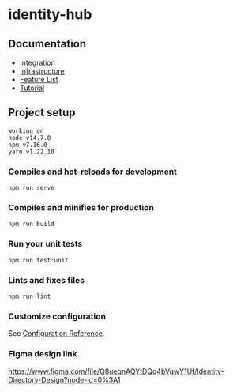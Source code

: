 # identity-hub

## Documentation
- [Integration](docs/integration.md)
- [Infrastructure](docs/infrastructure.md)
- [Feature List](docs/featureList.md)
- [Tutorial](docs/tutorial.md)
## Project setup
```
working on 
node v14.7.0
npm v7.16.0
yarn v1.22.10
```

### Compiles and hot-reloads for development
```
npm run serve
```

### Compiles and minifies for production
```
npm run build
```

### Run your unit tests
```
npm run test:unit
```

### Lints and fixes files
```
npm run lint
```

### Customize configuration
See [Configuration Reference](https://cli.vuejs.org/config/).

### Figma design link 

https://www.figma.com/file/Q8ueqnAQYtDQq4bVgwY1Uf/Identity-Directory-Design?node-id=0%3A1 

